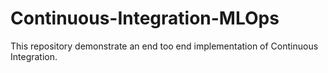 # Continuous-Integration-MLOps
This repository demonstrate an end too end implementation of Continuous Integration.
